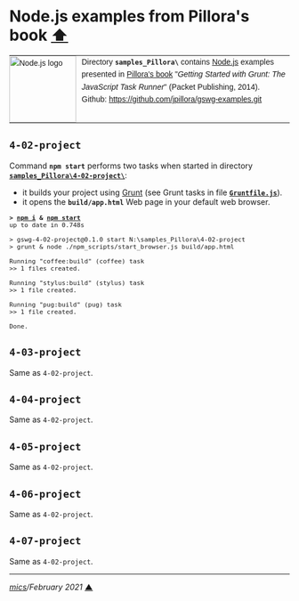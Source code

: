 # <span id="top">Node.js examples from Pillora's book</span> <span style="size:30%;"><a href="../README.md">⬆</a></span>

<table style="font-family:Helvetica,Arial;font-size:14px;line-height:1.6;">
  <tr>
  <td style="border:0;padding:0 10px 0 0;min-width:120px;"><a href="https://nodejs.org/"><img src="https://nodejs.org/static/images/logos/nodejs-new-pantone-black.svg" width="120" alt="Node.js logo"/></a></td>
  <td style="border:0;padding:0;vertical-align:text-top;">Directory <strong><code>samples_Pillora\</code></strong> contains <a href="https://nodejs.org/" rel="external" title="Node.js">Node.js</a> examples presented in <a href="https://www.packtpub.com/web-development/getting-started-grunt-javascript-task-runner">Pillora's book</a> "<i>Getting Started with Grunt: The JavaScript Task Runner</i>" (Packet Publishing, 2014).<br/>
  Github: <a href="https://github.com/jpillora/gswg-examples.git">https://github.com/jpillora/gswg-examples.git</a></td>
  </tr>
</table>


## <span id="4-02">`4-02-project`</span>

Command **`npm start`** performs two tasks when started in directory [**`samples_Pillora\4-02-project\`**](./4-02-project/):

- it builds your project using [Grunt](https://gruntjs.com/) (see Grunt tasks in file [**`Gruntfile.js`**](./4-02-project/Gruntfile.js)).
- it opens the **`build/app.html`** Web page in your default web browser.

<pre style="font-size:80%;">
<b>&gt; <a href="https://docs.npmjs.com/cli/v6/commands/npm-install">npm i</a> & <a href="https://docs.npmjs.com/cli/v6/commands/npm-start">npm start</a></b>
up to date in 0.748s

> gswg-4-02-project@0.1.0 start N:\samples_Pillora\4-02-project
> grunt & node ./npm_scripts/start_browser.js build/app.html

Running "coffee:build" (coffee) task
>> 1 files created.

Running "stylus:build" (stylus) task
>> 1 file created.

Running "pug:build" (pug) task
>> 1 file created.

Done.
</pre>


## `4-03-project`

Same as `4-02-project`.


## `4-04-project`

Same as `4-02-project`.


## `4-05-project`

Same as `4-02-project`.


## `4-06-project`

Same as `4-02-project`.


## `4-07-project`

Same as `4-02-project`.

***

*[mics](https://lampwww.epfl.ch/~michelou/)/February 2021* [**&#9650;**](#top)
<span id="bottom">&nbsp;</span>
